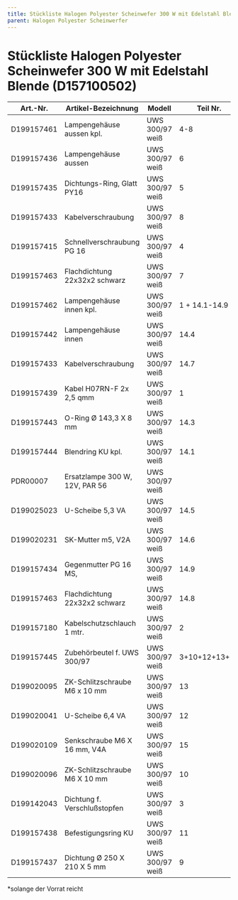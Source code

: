 ```yaml
---
title: Stückliste Halogen Polyester Scheinwefer 300 W mit Edelstahl Blende
parent: Halogen Polyester Scheinwerfer
---
```


# Stückliste Halogen Polyester Scheinwefer 300 W mit Edelstahl Blende (D157100502)

| Art.-Nr.   | Artikel-Bezeichnung            | Modell          | Teil Nr.      | Menge | Bemerkung |
| ---------- | ------------------------------ | --------------- | ------------- | ----- | --------- |
| D199157461 | Lampengehäuse aussen kpl.      | UWS 300/97 weiß | 4-8           | 1     | *         |
| D199157436 | Lampengehäuse aussen           | UWS 300/97 weiß | 6             | 1     | *         |
| D199157435 | Dichtungs-Ring, Glatt PY16     | UWS 300/97 weiß | 5             | 1     |           |
| D199157433 | Kabelverschraubung             | UWS 300/97 weiß | 8             | 1     |           |
| D199157415 | Schnellverschraubung PG 16     | UWS 300/97 weiß | 4             | 1     |           |
| D199157463 | Flachdichtung 22x32x2 schwarz  | UWS 300/97 weiß | 7             | 1     |           |
| D199157462 | Lampengehäuse innen kpl.       | UWS 300/97 weiß | 1 + 14.1-14.9 | 1     | *         |
| D199157442 | Lampengehäuse innen            | UWS 300/97 weiß | 14.4          | 1     | *         |
| D199157433 | Kabelverschraubung             | UWS 300/97 weiß | 14.7          | 1     |           |
| D199157439 | Kabel H07RN-F 2x 2,5 qmm       | UWS 300/97 weiß | 1             | 1     |           |
| D199157443 | O-Ring Ø 143,3 X 8 mm          | UWS 300/97 weiß | 14.3          | 1     |           |
| D199157444 | Blendring KU kpl.              | UWS 300/97 weiß | 14.1          | 1     |           |
| PDR00007   | Ersatzlampe 300 W, 12V, PAR 56 | UWS 300/97 weiß |               | 1     | *         |
| D199025023 | U-Scheibe 5,3 VA               | UWS 300/97 weiß | 14.5          | 6     |           |
| D199020231 | SK-Mutter m5, V2A              | UWS 300/97 weiß | 14.6          | 6     |           |
| D199157434 | Gegenmutter PG 16 MS,          | UWS 300/97 weiß | 14.9          | 1     |           |
| D199157463 | Flachdichtung 22x32x2 schwarz  | UWS 300/97 weiß | 14.8          | 1     |           |
| D199157180 | Kabelschutzschlauch 1 mtr.     | UWS 300/97 weiß | 2             | 1     |           |
| D199157445 | Zubehörbeutel f. UWS 300/97    | UWS 300/97 weiß | 3+10+12+13+15 | 1     |           |
| D199020095 | ZK-Schlitzschraube M6 x 10 mm  | UWS 300/97 weiß | 13            | 8     |           |
| D199020041 | U-Scheibe 6,4 VA               | UWS 300/97 weiß | 12            | 16    |           |
| D199020109 | Senkschraube M6 X 16 mm, V4A   | UWS 300/97 weiß | 15            | 2     |           |
| D199020096 | ZK-Schlitzschraube M6 X 10 mm  | UWS 300/97 weiß | 10            | 2     |           |
| D199142043 | Dichtung f. Verschlußstopfen   | UWS 300/97 weiß | 3             | 1     |           |
| D199157438 | Befestigungsring KU            | UWS 300/97 weiß | 11            | 1     |           |
| D199157437 | Dichtung Ø 250 X 210 X 5 mm    | UWS 300/97 weiß | 9             | 2     |           |

*solange der Vorrat reicht
